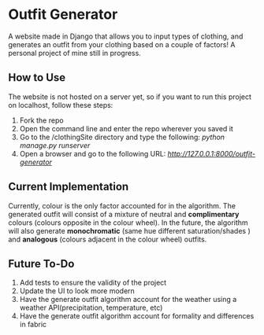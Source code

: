 # **Outfit Generator**

A website made in Django that allows you to input types of clothing, and generates an outfit from your clothing based on a couple of factors! A personal project of mine still in progress.

## **How to Use**
The website is not hosted on a server yet, so if you want to run this project on localhost, follow these steps:
1. Fork the repo
2. Open the command line and enter the repo wherever you saved it
3. Go to the /clothingSite directory and type the following: _python manage.py runserver_
4. Open a browser and go to the following URL: _http://127.0.0.1:8000/outfit-generator_

## **Current Implementation**
Currently, colour is the only factor accounted for in the algorithm. The generated outfit will consist of a mixture of neutral  and **complimentary** colours (colours opposite in the colour wheel). In the future, the algorithm will also generate **monochromatic** (same hue different saturation/shades ) and **analogous** (colours adjacent in the colour wheel) outfits.

## Future To-Do
1. Add tests to ensure the validity of the project
2. Update the UI to look more modern
3. Have the generate outfit algorithm account for the weather using a weather API(precipitation, temperature, etc)
4. Have the generate outfit algorithm account for formality and differences in fabric
